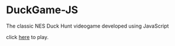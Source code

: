 # DuckGame-JS
The classic NES Duck Hunt videogame developed using JavaScript

click [here](https://manudequevedo.github.io/DuckGame-JS/index.html) to play.

